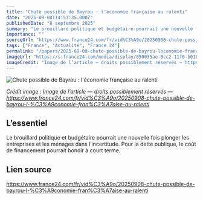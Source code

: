 ```yaml
---
title: "Chute possible de Bayrou : l'économie française au ralenti"
date: "2025-09-08T14:53:35.000Z"
publishedDate: "8 septembre 2025"
summary: "Le brouillard politique et budgétaire pourrait une nouvelle fois plonger les entreprises et les ménages dans l’incertitude. Pour la dette publique, le coût de financement pourrait bondir à court terme."
importance: ""
sourceUrl: "https://www.france24.com/fr/vid%C3%A9o/20250908-chute-possible-de-bayrou-l-%C3%A9conomie-fran%C3%A7aise-au-ralenti"
tags: ["France", "Actualité", "France 24"]
permalink: "/papers/2025-09-08-chute-possible-de-bayrou-leconomie-francaise-au-ralenti"
imageUrl: "https://s.france24.com/media/display/850035ae-8cc2-11f0-b018-005056bf30b7/w:1280/p:16x9/FR-20250908-163054-163243-CS.jpg"
imageCredit: "Image de l’article — droits possiblement réservés — https://www.france24.com/fr/vid%C3%A9o/20250908-chute-possible-de-bayrou-l-%C3%A9conomie-fran%C3%A7aise-au-ralenti"
---
```


![Chute possible de Bayrou : l'économie française au ralenti](https://s.france24.com/media/display/850035ae-8cc2-11f0-b018-005056bf30b7/w:1280/p:16x9/FR-20250908-163054-163243-CS.jpg)

*Crédit image : Image de l’article — droits possiblement réservés — https://www.france24.com/fr/vid%C3%A9o/20250908-chute-possible-de-bayrou-l-%C3%A9conomie-fran%C3%A7aise-au-ralenti*

## L’essentiel

Le brouillard politique et budgétaire pourrait une nouvelle fois plonger les entreprises et les ménages dans l’incertitude. Pour la dette publique, le coût de financement pourrait bondir à court terme.

## Lien source

https://www.france24.com/fr/vid%C3%A9o/20250908-chute-possible-de-bayrou-l-%C3%A9conomie-fran%C3%A7aise-au-ralenti

